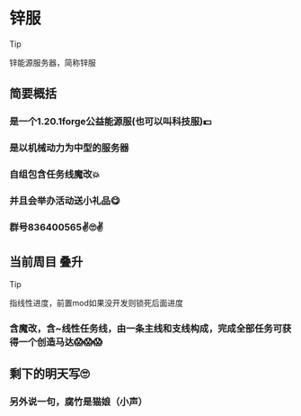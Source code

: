 # 锌服
> [!TIP]
> 锌能源服务器，简称锌服
## 简要概括
### 是一个1.20.1forge公益能源服(也可以叫科技服)💵
### 是以机械动力为中型的服务器
### 自组包含任务线魔改💥
### 并且会举办活动送小礼品😋
### 群号836400565✌️🙄✌️
## 当前周目 叠升
> [!TIP]
> 指线性进度，前置mod如果没开发则锁死后面进度
### 含魔改，含~线性任务线，由一条主线和支线构成，完成全部任务可获得一个创造马达😱😱😱
## 剩下的明天写🙄
### 另外说一句，腐竹是猫娘（小声）
